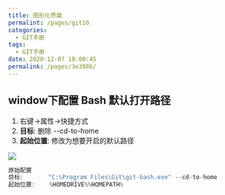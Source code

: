 ```yaml
---
title: 图形化界面
permalint: /pages/git10
categories: 
  - GIT手册
tags: 
  - GIT手册
date: 2020-12-07 18:00:45
permalink: /pages/3e3986/
---
```


## window下配置 Bash 默认打开路径  


1. 右键->属性->快捷方式
2. **目标**: 删除 --cd-to-home
3. **起始位置**:  修改为想要开启的默认路径  
   
![](https://cdn.jsdelivr.net/gh/CrazyHuan/ImageBank@image/blog/20201203165143.png)

```js
原始配置
目标:       "C:\Program Files\Git\git-bash.exe" --cd-to-home
起始位置:    %HOMEDRIVE%%HOMEPATH%
```